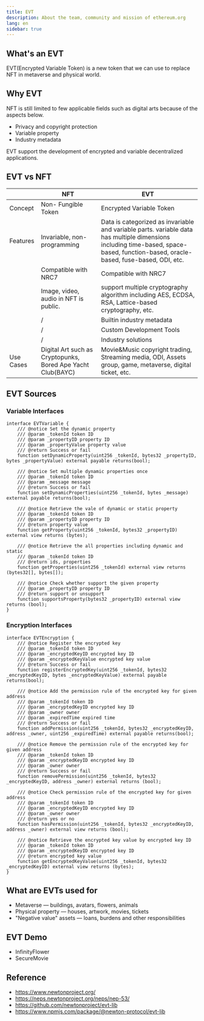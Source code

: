```yaml
---
title: EVT
description: About the team, community and mission of ethereum.org
lang: en
sidebar: true
---
```


## What's an EVT

EVT(Encrypted Variable Token) is a new token that we can use to replace NFT in metaverse and physical world.

## Why EVT

NFT is still limited to few applicable fields such as digital arts because of the aspects below.

- Privacy and copyright protection
- Variable property
- Industry metadata

EVT support the development of encrypted and variable decentralized applications.

## EVT vs NFT

|           | NFT                                                         | EVT                                                                                                                                                                                |
| --------- | ----------------------------------------------------------- | ---------------------------------------------------------------------------------------------------------------------------------------------------------------------------------- |
| Concept   | Non- Fungible Token                                         | Encrypted Variable Token                                                                                                                                                           |
| Features  | Invariable, non-programming                                 | Data is categorized as invariable and variable parts. variable data has multiple dimensions including time-based, space-based, function-based, oracle-based, fuse-based, ODI, etc. |
|           | Compatible with NRC7                                        | Compatible with NRC7                                                                                                                                                               |
|           | Image, video, audio in NFT is public.                       | support multiple cryptography algorithm including AES, ECDSA, RSA, Lattice-based cryptography, etc.                                                                                |
|           | /                                                           | Builtin industry metadata                                                                                                                                                          |
|           | /                                                           | Custom Development Tools                                                                                                                                                           |
|           | /                                                           | Industry solutions                                                                                                                                                                 |
| Use Cases | Digital Art such as Cryptopunks, Bored Ape Yacht Club(BAYC) | Movie&Music copyright trading, Streaming media, ODI, Assets group, game, metaverse, digital ticket, etc.                                                                           |

## EVT Sources

### Variable Interfaces

```solidity
interface EVTVariable {
    /// @notice Set the dynamic property
    /// @param _tokenId token ID
    /// @param _propertyID property ID
    /// @param _propertyValue property value
    /// @return Success or fail
    function setDynamicProperty(uint256 _tokenId, bytes32 _propertyID, bytes _propertyValue) external payable returns(bool);

    /// @notice Set multiple dynamic properties once
    /// @param _tokenId token ID
    /// @param _message message
    /// @return Success or fail
    function setDynamicProperties(uint256 _tokenId, bytes _message) external payable returns(bool);

    /// @notice Retrieve the vale of dynamic or static property
    /// @param _tokenId token ID
    /// @param _propertyID property ID
    /// @return property value
    function getProperty(uint256 _tokenId, bytes32 _propertyID) external view returns (bytes);

    /// @notice Retrieve the all properties including dynamic and static
    /// @param _tokenId token ID
    /// @return ids, properties
    function getProperties(uint256 _tokenId) external view returns (bytes32[], bytes[]);

    /// @notice Check whether support the given property
    /// @param _propertyID property ID
    /// @return support or unsupport
    function supportsProperty(bytes32 _propertyID) external view returns (bool);
}
```

### Encryption Interfaces

```solidity
interface EVTEncryption {
    /// @notice Register the encrypted key
    /// @param _tokenId token ID
    /// @param _encryptedKeyID encrypted key ID
    /// @param _encryptedKeyValue encrypted key value
    /// @return Success or fail
    function registerEncryptedKey(uint256 _tokenId, bytes32 _encryptedKeyID, bytes _encryptedKeyValue) external payable returns(bool);

    /// @notice Add the permission rule of the encrypted key for given address
    /// @param _tokenId token ID
    /// @param _encryptedKeyID encrypted key ID
    /// @param _owner owner
    /// @param _expiredTime expired time
    /// @return Success or fail
    function addPermission(uint256 _tokenId, bytes32 _encryptedKeyID, address _owner, uint256 _expiredTime) external payable returns(bool);

    /// @notice Remove the permission rule of the encrypted key for given address
    /// @param _tokenId token ID
    /// @param _encryptedKeyID encrypted key ID
    /// @param _owner owner
    /// @return Success or fail
    function removePermission(uint256 _tokenId, bytes32 _encryptedKeyID, address _owner) external returns (bool);

    /// @notice Check permission rule of the encrypted key for given address
    /// @param _tokenId token ID
    /// @param _encryptedKeyID encrypted key ID
    /// @param _owner owner
    /// @return yes or no
    function hasPermission(uint256 _tokenId, bytes32 _encryptedKeyID, address _owner) external view returns (bool);

    /// @notice Retrieve the encrypted key value by encrypted key ID
    /// @param _tokenId token ID
    /// @param _encryptedKeyID encrypted key ID
    /// @return encrypted key value
    function getEncryptedKeyValue(uint256 _tokenId, bytes32 _encryptedKeyID) external view returns (bytes);
}
```

## What are EVTs used for

- Metaverse — buildings, avatars, flowers, animals
- Physical property — houses, artwork, movies, tickets
- "Negative value" assets — loans, burdens and other responsibilities

## EVT Demo

- InfinityFlower
- SecureMovie

## Reference

- https://www.newtonproject.org/
- https://neps.newtonproject.org/neps/nep-53/
- https://github.com/newtonproject/evt-lib
- https://www.npmjs.com/package/@newton-protocol/evt-lib
